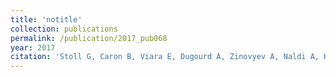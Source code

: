 ```yaml
---
title: 'notitle'
collection: publications
permalink: /publication/2017_pub068
year: 2017
citation: 'Stoll G, Caron B, Viara E, Dugourd A, Zinovyev A, Naldi A, Kroemer G, Barillot E, Calzone L. MaBoSS 2.0: an environment for stochastic Boolean modeling. <i>Bioinformatics</i>: btx123. 2017.'
---
```

